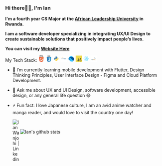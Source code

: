 ### Hi there👋🏾, I'm Ian

**I'm a fourth year CS Major at the [African Leadership University](https://www.alueducation.com/) in Rwanda.**

**I am a software developer specializing in integrating UX/UI Design to create sustainable solutions that positively impact people’s lives.**

**You can visit my [Website Here](https://ianwanjohi.netlify.app/)**


My Tech Stack:
<code><img height="20" src="https://raw.githubusercontent.com/github/explore/80688e429a7d4ef2fca1e82350fe8e3517d3494d/topics/html/html.png" alt = "HTML"></code>
<code><img height="20" src="https://raw.githubusercontent.com/github/explore/80688e429a7d4ef2fca1e82350fe8e3517d3494d/topics/css/css.png" alt = "CSS"></code>
<code><img height="20" src="https://raw.githubusercontent.com/github/explore/80688e429a7d4ef2fca1e82350fe8e3517d3494d/topics/python/python.png" alt = "Python"></code>
<code><img height="20" src="https://raw.githubusercontent.com/github/explore/80688e429a7d4ef2fca1e82350fe8e3517d3494d/topics/java/java.png" alt = "Java"></code>
<code><img height="20" src="https://raw.githubusercontent.com/github/explore/80688e429a7d4ef2fca1e82350fe8e3517d3494d/topics/dart/dart.png" alt = "Flutter"></code>
<code><img height="20" src="https://raw.githubusercontent.com/github/explore/80688e429a7d4ef2fca1e82350fe8e3517d3494d/topics/javascript/javascript.png" alt = "JavaScript"></code>
<code><img height="20" src="https://raw.githubusercontent.com/github/explore/80688e429a7d4ef2fca1e82350fe8e3517d3494d/topics/react/react.png" alt = "React"></code>
<code><img height="20" src="https://raw.githubusercontent.com/github/explore/80688e429a7d4ef2fca1e82350fe8e3517d3494d/topics/mysql/mysql.png" alt = "MySQL"></code>



- 🌱 I’m currently learning mobile development with Flutter, Design Thinking Principles, User Interface Design - Figma and Cloud Platform Development.
- 💬 Ask me about UX and UI Design, software development, accessible design, or any general life question 😄
- ⚡ Fun fact: I love Japanese culture, I am an avid anime watcher and manga reader, and would love to visit the country one day!

  <a href="https://www.linkedin.com/in/ian-wanjohi/">
    <img align="left" alt="Ian Wanjohi | Linkedin" width="24px" src="https://image.flaticon.com/icons/svg/1409/1409945.svg" />
  </a>
  <br />

![Ian's github stats](https://github-readme-stats.vercel.app/api?username=iwanjo&show_icons=true&hide_border=true)
